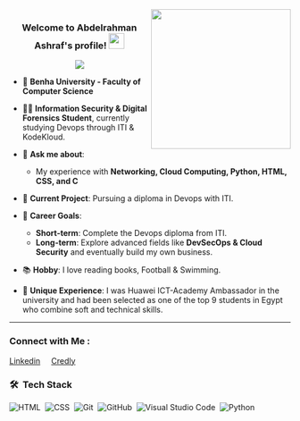 
<img width="250" align="right" src="https://c.tenor.com/_DOBjnGspYAAAAAM/code-coding.gif">
<!-- <img alt="Coder GIF" height=250 width=350 src="https://images.squarespace-cdn.com/content/v1/5769fc401b631bab1addb2ab/1541580611624-TE64QGKRJG8SWAIUS7NS/ke17ZwdGBToddI8pDm48kPoswlzjSVMM-SxOp7CV59BZw-zPPgdn4jUwVcJE1ZvWQUxwkmyExglNqGp0IvTJZamWLI2zvYWH8K3-s_4yszcp2ryTI0HqTOaaUohrI8PI6FXy8c9PWtBlqAVlUS5izpdcIXDZqDYvprRqZ29Pw0o/coding-freak.gif" />
<img src="" alt="DevOps Life Cycle" style="width:100%; max-width:600px;"> -->

<h3 align="center">
  Welcome to Abdelrahman Ashraf's profile!
  <img src="https://media.giphy.com/media/hvRJCLFzcasrR4ia7z/giphy.gif" width="28">
</h3>

<!-- Typing SVG by DenverCoder1 - https://github.com/DenverCoder1/readme-typing-svg -->
<p align="center">
  <a href="https://github.com/DenverCoder1/readme-typing-svg"><img src="https://readme-typing-svg.herokuapp.com/?lines=Junior%20Devops%20Engineer;&font=Fira%20Code&center=true&width=440&height=45&color=f75c7e&vCenter=true&size=22"></a>
</p> 



- 🏢 **Benha University - Faculty of Computer Science**
- 👨‍💻 **Information Security & Digital Forensics Student**, currently studying Devops through ITI & KodeKloud.
- 💬 **Ask me about**:
  - My experience with **Networking, Cloud Computing, Python, HTML, CSS, and C**
    
- 🌟 **Current Project**: Pursuing a diploma in Devops with ITI.
- 🎯 **Career Goals**:
  - **Short-term**: Complete the Devops diploma from ITI.
  - **Long-term**: Explore advanced fields like **DevSecOps & Cloud Security** and eventually build my own business.
- 📚 **Hobby**: I love reading books, Football & Swimming.
- 🌟 **Unique Experience**: I was Huawei ICT-Academy Ambassador in the university and had been selected as one of the top 9 students in Egypt who combine soft and technical skills.
---


### Connect with Me :

<a href="https://www.linkedin.com/in/abdelrahman-ash" target="_blank">Linkedin</a> &nbsp;&nbsp;&nbsp;
<a href= "https://www.credly.com/users/abdelrahman-ashraf.6d7cd10b" target="_blank"> Credly </a>


### 🛠 &nbsp;Tech Stack
![HTML](https://img.shields.io/badge/-HTML-05122A?style=flat&logo=HTML5)&nbsp;
![CSS](https://img.shields.io/badge/-CSS-05122A?style=flat&logo=CSS3&logoColor=1572B6)&nbsp;
![Git](https://img.shields.io/badge/-Git-05122A?style=flat&logo=git)&nbsp;
![GitHub](https://img.shields.io/badge/-GitHub-05122A?style=flat&logo=github)&nbsp;
![Visual Studio Code](https://img.shields.io/badge/-Visual%20Studio%20Code-05122A?style=flat&logo=visual-studio-code&logoColor=007ACC)&nbsp;
![Python](https://img.shields.io/badge/-Python%20-05122A?style=flat&logo=python)&nbsp;




